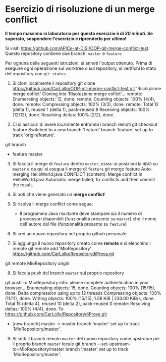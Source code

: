 # Esercizio di risoluzione di un merge conflict

**Il tempo massimo in laboratorio per questo esercizio è di _20 minuti_.
Se superato, sospendere l'esercizio e riprenderlo per ultimo!**

Si visiti https://github.com/APICe-at-DISI/OOP-git-merge-conflict-test.
Questo repository contiene due branch: `master` e `feature`

Per ognuna delle seguenti istruzioni, si annoti l'output ottenuto.
Prima di eseguire ogni operazione sul worktree o sul repository,
si verifichi lo stato del repository con `git status`.

1. Si cloni localmente il repository
git clone https://github.com/CarLollo/OOP-git-merge-conflict-test.git 'Risoluzione merge coflict'
Cloning into 'Risoluzione merge coflict'...
remote: Enumerating objects: 12, done.
remote: Counting objects: 100% (4/4), done.
remote: Compressing objects: 100% (3/3), done.
remote: Total 12 (delta 1), reused 1 (delta 1), pack-reused 8
Receiving objects: 100% (12/12), done.
Resolving deltas: 100% (2/2), done.

2. Ci si assicuri di avere localmente entrambi i branch remoti
git checkout feature
Switched to a new branch 'feature'
branch 'feature' set up to track 'origin/feature'.

git branch
* feature
  master

3. Si faccia il merge di `feature` dentro `master`, ossia: si posizioni la `HEAD` su `master`
   e da qui si esegua il merge di `feature`
git merge feature
Auto-merging HelloWorld.java
CONFLICT (content): Merge conflict in HelloWorld.java
Automatic merge failed; fix conflicts and then commit the result.

4. Si noti che viene generato un **merge conflict**!

5. Si risolva il merge conflict come segue:
   - Il programma Java risultante deve stampare sia il numero di processori disponibili
     (funzionalità presente su `master`)
     che il nome dell'autore del file
     (funzionalità presente su `feature`)

6. Si crei un nuovo repository nel proprio github personale

7. Si aggiunga il nuovo repository creato come **remote** e si elenchino i remote
git remote add 'MioRepository' https://github.com/CarLollo/RepositorydiProva.git

git remote
MioRepository
origin

8. Si faccia push del branch `master` sul proprio repository

git push -u MioRepository 
info: please complete authentication in your browser...
Enumerating objects: 15, done.
Counting objects: 100% (15/15), done.
Delta compression using up to 12 threads
Compressing objects: 100% (11/11), done.
Writing objects: 100% (15/15), 1.58 KiB | 230.00 KiB/s, done.
Total 15 (delta 4), reused 10 (delta 2), pack-reused 0
remote: Resolving deltas: 100% (4/4), done.
To https://github.com/CarLollo/RepositorydiProva.git
 * [new branch]      master -> master
branch 'master' set up to track 'MioRepository/master'.

9. Si setti il branch remoto `master` del nuovo repository come *upstream* per il proprio branch `master` locale
git branch --set-upstream-to=MioRepository/master
branch 'master' set up to track 'MioRepository/master'.